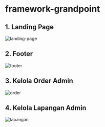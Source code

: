 # framework-grandpoint

## 1. Landing Page
![landing-page](https://github.com/MaezarAbdillah/framework-grandpoint/assets/113416817/5f5d558d-d8ac-46b7-b49d-049b42f8af97)

## 2. Footer
![footer](https://github.com/MaezarAbdillah/framework-grandpoint/assets/113416817/a2be7385-8474-4ea8-a0ba-5e41990bdb72)

## 3. Kelola Order Admin
![order](https://github.com/MaezarAbdillah/framework-grandpoint/assets/113416817/e1fd4329-662b-4d08-a8b7-1cb6dac4dce3)

## 4. Kelola Lapangan Admin
![lapangan](https://github.com/MaezarAbdillah/framework-grandpoint/assets/113416817/96c36336-b286-4763-9dc0-935caa651212)
 
